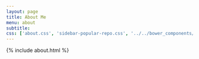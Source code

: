 ```yaml
---
layout: page
title: About Me
menu: about
subtitle:                   
css: ['about.css', 'sidebar-popular-repo.css', '../../bower_components/flag-icon-css/css/flag-icon.min.css']
---
```


{% include about.html %}